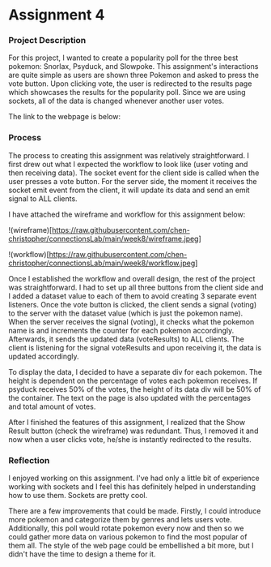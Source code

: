 # Assignment 4

### Project Description

For this project, I wanted to create a popularity poll for the three best pokemon: Snorlax, Psyduck, and Slowpoke. This assignment's interactions are quite simple as users are shown three Pokemon and asked to press the vote button. Upon clicking vote, the user is redirected to the results page which showcases the results for the popularity poll. Since we are using sockets, all of the data is changed whenever another user votes.

The link to the webpage is below:

### Process

The process to creating this assignment was relatively straightforward. I first drew out what I expected the workflow to look like (user voting and then receiving data). The socket event for the client side is called when the user presses a vote button. For the server side, the moment it receives the socket emit event from the client, it will update its data and send an emit signal to ALL clients.

I have attached the wireframe and workflow for this assignment below:

!(wireframe)[https://raw.githubusercontent.com/chen-christopher/connectionsLab/main/week8/wireframe.jpeg]

!(workflow)[https://raw.githubusercontent.com/chen-christopher/connectionsLab/main/week8/workflow.jpeg]

Once I established the workflow and overall design, the rest of the project was straightforward. I had to set up all three buttons from the client side and I added a dataset value to each of them to avoid creating 3 separate event listeners. Once the vote button is clicked, the client sends a signal (voting) to the server with the dataset value (which is just the pokemon name). When the server receives the signal (voting), it checks what the pokemon name is and increments the counter for each pokemon accordingly. Afterwards, it sends the updated data (voteResults) to ALL clients. The client is listening for the signal voteResults and upon receiving it, the data is updated accordingly.

To display the data, I decided to have a separate div for each pokemon. The height is dependent on the percentage of votes each pokemon receives. If psyduck receives 50% of the votes, the height of its data div will be 50% of the container. The text on the page is also updated with the percentages and total amount of votes.

After I finished the features of this assignment, I realized that the Show Result button (check the wireframe) was redundant. Thus, I removed it and now when a user clicks vote, he/she is instantly redirected to the results.

### Reflection

I enjoyed working on this assignment. I've had only a little bit of experience working with sockets and I feel this has definitely helped in understanding how to use them. Sockets are pretty cool.

There are a few improvements that could be made. Firstly, I could introduce more pokemon and categorize them by genres and lets users vote. Additionally, this poll would rotate pokemon every now and then so we could gather more data on various pokemon to find the most popular of them all. The style of the web page could be embellished a bit more, but I didn't have the time to design a theme for it.
